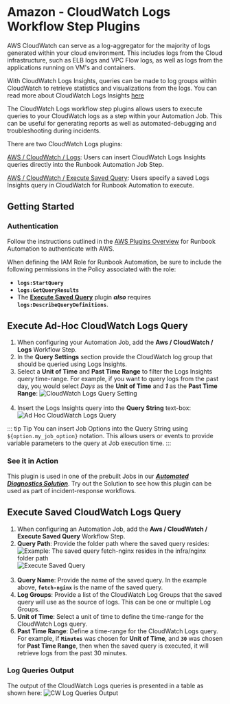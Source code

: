 # Amazon - CloudWatch Logs Workflow Step Plugins

AWS CloudWatch can serve as a log-aggregator for the majority of logs generated within your cloud environment. 
This includes logs from the Cloud infrastructure, such as ELB logs and VPC Flow logs, as well as logs from the applications running on VM's and containers.

With CloudWatch Logs Insights, queries can be made to log groups within CloudWatch to retrieve statistics and visualizations from the logs.
You can read more about CloudWatch Logs Insights [here](https://docs.aws.amazon.com/AmazonCloudWatch/latest/logs/AnalyzingLogData.html)

The CloudWatch Logs workflow step plugins allows users to execute queries to your CloudWatch logs as a step within your Automation Job. This can be useful for generating reports as well as automated-debugging and troubleshooting during incidents.

There are two CloudWatch Logs plugins:

[AWS / CloudWatch / Logs](#execute-ad-hoc-cloudwatch-logs-query): Users can insert CloudWatch Logs Insights queries directly into the Runbook Automation Job Step.

[AWS / CloudWatch / Execute Saved Query](#execute-saved-cloudwatch-logs-query): Users specify a saved Logs Insights query in CloudWatch for Runbook Automation to execute.

## Getting Started

### Authentication
Follow the instructions outlined in the [AWS Plugins Overview](/manual/plugins/aws-plugins-overview.html) for Runbook Automation to authenticate with AWS.

When defining the IAM Role for Runbook Automation, be sure to include the following permissions in the Policy associated with the role:

* **`logs:StartQuery`**
* **`logs:GetQueryResults`**
* The [**Execute Saved Query**](#execute-saved-cloudwatch-logs-query) plugin _**also**_ requires **`logs:DescribeQueryDefinitions`**.

## Execute Ad-Hoc CloudWatch Logs Query

1. When configuring your Automation Job, add the **Aws / CloudWatch / Logs** Workflow Step.
2. In the **Query Settings** section provide the CloudWatch log group that should be queried using Logs Insights.
3. Select a **Unit of Time** and **Past Time Range** to filter the Logs Insights query time-range. 
For example, if you want to query logs from the past day, you would select _Days_ as the **Unit of Time** and **_1_** as the **Past Time Range**:
![CloudWatch Logs Query Setting](/assets/img/aws-cloudwatch-logs-query-setting.png)<br><br>
4. Insert the Logs Insights query into the **Query String** text-box:
![Ad Hoc CloudWatch Logs Query](/assets/img/aws-cloudwatch-logs-query-string.png)<br>

::: tip Tip
You can insert Job Options into the Query String using `${option.my_job_option}` notation. This allows users or events to provide variable parameters to the query at Job execution time.
:::

### See it in Action
This plugin is used in one of the prebuilt Jobs in our [**_Automated Diagnostics Solution_**](/learning/solutions/automated-diagnostics/index.md).
Try out the Solution to see how this plugin can be used as part of incident-response workflows.

## Execute Saved CloudWatch Logs Query

1. When configuring an Automation Job, add the **Aws / CloudWatch / Execute Saved Query** Workflow Step.
2. **Query Path**: Provide the folder path where the saved query resides:
   ![Example: The saved query _**fetch-nginx**_ resides in the _**infra/nginx**_ folder path](/assets/img/cloudwatch-saved-query-console.png)
   ![Execute Saved Query](/assets/img/cloudwatch-saved-query-fields.png)<br><br>
3. **Query Name**: Provide the name of the saved query.  In the example above, **`fetch-nginx`** is the name of the saved query.
4. **Log Groups**: Provide a list of the CloudWatch Log Groups that the saved query will use as the source of logs.  This can be one or multiple Log Groups.
5. **Unit of Time**: Select a unit of time to define the time-range for the CloudWatch Logs query.
6. **Past Time Range**: Define a time-range for the CloudWatch Logs query. 
For example, if **`Minutes`** was chosen for **Unit of Time**, and **`30`** was chosen for **Past Time Range**, then when the saved query is executed, it will retrieve logs from the past 30 minutes.

### Log Queries Output

The output of the CloudWatch Logs queries is presented in a table as shown here:
![CW Log Queries Output](/assets/img/cloudwatch-log-queries-output.png)
